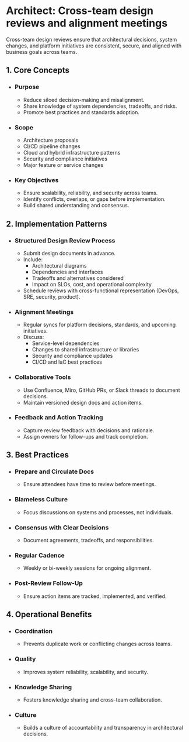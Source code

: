 # Architect: Cross-team design reviews and alignment meetings

Cross-team design reviews ensure that architectural decisions, system changes, and platform initiatives are consistent, secure, and aligned with business goals across teams.

## 1. Core Concepts
- ### Purpose
	- Reduce siloed decision-making and misalignment.
	- Share knowledge of system dependencies, tradeoffs, and risks.
	- Promote best practices and standards adoption.
- ### Scope
	- Architecture proposals
	- CI/CD pipeline changes
	- Cloud and hybrid infrastructure patterns
	- Security and compliance initiatives
	- Major feature or service changes
- ### Key Objectives
	- Ensure scalability, reliability, and security across teams.
	- Identify conflicts, overlaps, or gaps before implementation.
	- Build shared understanding and consensus.
## 2. Implementation Patterns
- ### Structured Design Review Process
	- Submit design documents in advance.
	- Include:
		- Architectural diagrams
		- Dependencies and interfaces
		- Tradeoffs and alternatives considered
		- Impact on SLOs, cost, and operational complexity
	- Schedule reviews with cross-functional representation (DevOps, SRE, security, product).
- ### Alignment Meetings
	- Regular syncs for platform decisions, standards, and upcoming initiatives.
	- Discuss:
		- Service-level dependencies
		- Changes to shared infrastructure or libraries
		- Security and compliance updates
		- CI/CD and IaC best practices
- ### Collaborative Tools
	- Use Confluence, Miro, GitHub PRs, or Slack threads to document decisions.
	- Maintain versioned design docs and action items.
- ### Feedback and Action Tracking
	- Capture review feedback with decisions and rationale.
	- Assign owners for follow-ups and track completion.
## 3. Best Practices
- ### Prepare and Circulate Docs
	- Ensure attendees have time to review before meetings.
- ### Blameless Culture
	- Focus discussions on systems and processes, not individuals.
- ### Consensus with Clear Decisions
	- Document agreements, tradeoffs, and responsibilities.
- ### Regular Cadence
	- Weekly or bi-weekly sessions for ongoing alignment.
- ### Post-Review Follow-Up
	- Ensure action items are tracked, implemented, and verified.
## 4. Operational Benefits
- ### Coordination
	- Prevents duplicate work or conflicting changes across teams.
- ### Quality
	- Improves system reliability, scalability, and security.
- ### Knowledge Sharing
	- Fosters knowledge sharing and cross-team collaboration.
- ### Culture
	- Builds a culture of accountability and transparency in architectural decisions.
